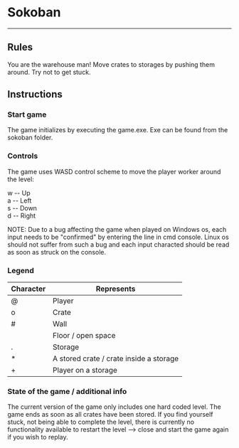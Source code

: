 # Sokoban
-------

## Rules

You are the warehouse man! Move crates to storages by pushing them around. Try not to get stuck.

## Instructions

### Start game

The game initializes by executing the game.exe.
Exe can be found from the sokoban folder.

### Controls

The game uses WASD control scheme to move the player worker around the level:

w -- Up  
a -- Left  
s -- Down  
d -- Right  

NOTE:
Due to a bug affecting the game when played on Windows os, each input needs to be "confirmed" by entering the line in cmd console.
Linux os should not suffer from such a bug and each input characted should be read as soon as struck on the console.

### Legend

Character | Represents
--- | ---
@ | Player
o | Crate
# | Wall
<space> | Floor / open space
. | Storage
* | A stored crate / crate inside a storage
+ | Player on a storage

### State of the game / additional info

The current version of the game only includes one hard coded level.
The game ends as soon as all crates have been stored. If you find yourself stuck, not being able to complete the level,
there is currently no functionality available to restart the level --> close and start the game again if you wish to replay.